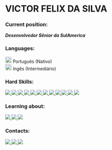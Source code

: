 # VICTOR FELIX DA SILVA

### Current position:
**<i>Desenvolvedor Sênior da SulAmerica</i>**

### Languages:

<img src="https://img.icons8.com/color/48/000000/brazil-circular.png" width="20" height="20"/> Português (Nativo)
<br>
<img src="https://img.icons8.com/color/48/000000/usa-circular.png" width="20" height="20"/> Ingês     (Intermediário)

### Hard Skills:

<a href="https://www.oracle.com/br/database/" alt="Oracle" target="_blank">

<img src="https://img.shields.io/badge/Spring Data-%230077B5.svg?&style=flat-square&logo=spring&logoColor=green&color=000000">

</a>
<a href="https://spring.io/projects/spring-boot" alt="SpringBoot" target="_blank">

<img src="https://img.shields.io/badge/SpringBoot-%230077B5.svg?&style=flat-square&logo=SpringBoot&logoColor=green&color=000000">

</a>
<a href="https://www.java.com/pt-BR/" alt="Java" target="_blank">

<img src="https://img.shields.io/badge/Java-%230077B5.svg?&style=flat-square&logo=Java&logoColor=9999&color=000000">

</a>
<a href="https://hibernate.org/" alt="Hibernate" target="_blank">

<img src="https://img.shields.io/badge/Hibernate-%230077B5.svg?&style=flat-square&logo=Hibernate&logoColor=10a5f5&color=000000">

</a>
<a href="https://angular.io/" alt="Angular" target="_blank">

<img src="https://img.shields.io/badge/Angular-%230077B5.svg?&style=flat-square&logo=angular&logoColor=FF0000&color=000000">

</a>
<a href="https://swagger.io/" alt="Swagger" target="_blank">

<img src="https://img.shields.io/badge/Swagger-%230077B5.svg?&style=flat-square&logo=swagger&logoColor=green&color=000000">

</a>
<a href="https://git-scm.com/" alt="Git" target="_blank">

<img src="https://img.shields.io/badge/Git-%230077B5.svg?&style=flat-square&logo=git&logoColor=FF0000&color=000000">

</a>
<a href="https://www.atlassian.com/br/software/jira" alt="Jira" target="_blank">

<img src="https://img.shields.io/badge/Jira-%230077B5.svg?&style=flat-square&logo=jira&logoColor=blue&color=000000">

</a>

<a href="https://www.jenkins.io/" alt="Jenkins" target="_blank">

<img src="https://img.shields.io/badge/Jenkins-%230077B5.svg?&style=flat-square&logo=jenkins&logoColor=white&color=000000">

</a>

<a href="https://www.oracle.com/br/database/" alt="Oracle" target="_blank">

<img src="https://img.shields.io/badge/Oracle-%230077B5.svg?&style=flat-square&logo=oracle&logoColor=FF0000&color=000000">

</a>

<a href="https://www.mongodb.com/cloud/atlas/lp/try2?utm_source=google&utm_campaign=gs_americas_brazil_search_core_brand_atlas_desktop&utm_term=mongo%20db&utm_medium=cpc_paid_search&utm_ad=e&utm_ad_campaign_id=12212624308&adgroup=115749706023&gclid=Cj0KCQiAjJOQBhCkARIsAEKMtO0L8bPgV-vRI7Pco5XU9_VZYtQoyaZeqniZ39SemNFGFStjn24LNGEaAg8ZEALw_wcB" alt="Mongo DB" target="_blank">

<img src="https://img.shields.io/badge/MongoDB-%230077B5.svg?&style=flat-square&logo=mongodb&logoColor=00ff00&color=000000">

</a>
<a href="https://www.docker.com/" alt="Docker" target="_blank">

<img src="https://img.shields.io/badge/Docker-%230077B5.svg?&style=flat-square&logo=docker&logoColor=0000F&color=000000">

</a>

### Learning about:
<a href="https://ionic.io/" alt="Ionic" target="_blank">

<img src="https://img.shields.io/badge/Ionic-%230077B5.svg?&style=flat-square&logo=ionic&logoColor=0000F&color=000000">

</a>
<a href="https://cloud.google.com/?utm_source=google&utm_medium=cpc&utm_campaign=latam-BR-all-pt-dr-BKWS-all-all-trial-e-dr-1011454-LUAC0010101&utm_content=text-ad-none-any-DEV_c-CRE_512285710743-ADGP_Hybrid%20%7C%20BKWS%20-%20EXA%20%7C%20Txt%20~%20GCP_General-KWID_43700062788251524-kwd-301173107504&utm_term=KW_google%20cloud%20platform-ST_Google%20Cloud%20Platform&gclid=Cj0KCQiAjJOQBhCkARIsAEKMtO1dRwrcvMja8osNRLf5M6hxQ0WLfR0rZZJzur8vL1c4qUF44HeiR8QaAjbAEALw_wcB&gclsrc=aw.ds" alt="GoogleCloudPlatform" target="_blank">

<img src="https://img.shields.io/badge/GoogleCloudPlatform-%230077B5.svg?&style=flat-square&logo=GoogleCloud&logoColor=0000F&color=000000">

</a>
<a href="https://englishlive.ef.com/pt-br/login/?reason=1&z=7859670" alt="GoogleCloudPlatform" target="_blank">

<img src="https://img.shields.io/badge/Inglês Conversação-%230077B5.svg?&style=flat-square&logo=googletranslate&logoColor=0000F&color=000000">

</a>

### Contacts:
<a href="https://www.linkedin.com/in/victor-felix-513462110/" alt="linkedin" target="_blank">

<img src="https://img.shields.io/badge/LinkedIn-%230077B5.svg?&style=flat-square&logo=linkedin&logoColor=white">

</a>
<a href="https://wa.me/+5543988123949" alt="WhatsApp" target="_blank">

<img src="https://img.shields.io/badge/-WhatsApp-25d366?style=flat-square&labelColor=25d366&logo=whatsapp&logoColor=white&link=https://wa.me/+5543988123949"/>

</a>
<a href="mailto:vfsilva099@gmail.com" alt="gmail" target="_blank">

<img src="https://img.shields.io/badge/-Gmail-FF0000?style=flat-square&labelColor=FF0000&logo=gmail&logoColor=white&link=mailto:vfsilva099@gmail.com" />

</a>
